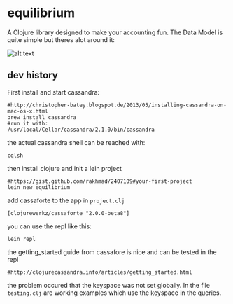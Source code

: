# equilibrium

A Clojure library designed to make your accounting fun.
The Data Model is quite simple but theres alot around it:

![alt text](https://github.com/snackycracky/equilibrium/doc/data-model.png "Logo Title Text 1")


## dev history

First install and start cassandra:

    #http://christopher-batey.blogspot.de/2013/05/installing-cassandra-on-mac-os-x.html
    brew install cassandra
    #run it with:
    /usr/local/Cellar/cassandra/2.1.0/bin/cassandra

the actual cassandra shell can be reached with:

    cqlsh

then install clojure and init a lein project

    #https://gist.github.com/rakhmad/2407109#your-first-project
    lein new equilibrium

add cassaforte to the app in `project.clj`

    [clojurewerkz/cassaforte "2.0.0-beta8"]

you can use the repl like this:

    lein repl


the getting_started guide from cassafore is nice and can be tested in the repl

    #http://clojurecassandra.info/articles/getting_started.html

the problem occured that the keyspace was not set globally.
In the file `testing.clj` are working examples which use the keyspace in the queries.



